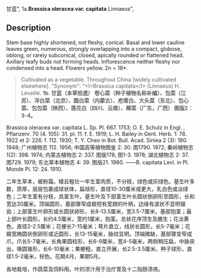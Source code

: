 甘蓝",
1a.**Brassica oleracea var. capitata** Linnaeus",

## Description
Stem base highly shortened, not fleshy, conical. Basal and lower cauline leaves green, numerous, strongly overlapping into a compact, globose, oblong, or rarely subconical, closed, apically rounded or flattened head. Axillary leafy buds not forming heads. Inflorescence neither fleshy nor condensed into a head. Flowers yellow. 2n = 18*.

> Cultivated as a vegetable. Throughout China [widely cultivated elsewhere].
  "Synonym": "&lt;I&gt;Brassica capitata&lt;/I&gt; (Linnaeus) H. Léveillé.
**1b. 甘蓝（本草拾遗） 卷心菜（种子植物名称补编）、包菜（江苏）、洋白菜（北京）、圆白菜（内蒙古）、疙瘩白、大头菜（东北）、包心菜、包包菜（陕西）、莲花白（四川、云南）、椰菜（广东，广西） 图版2：3-4。**

Brassica oleracea var. capitata L. Sp. Pl. 667. 1753; O. E. Schulz in Engl. , Pflanzenr. 70 (4. 105): 31. pl. 11. f. E. 1919; L. H. Bailey in Gent. Herb. 1: 78. 1922 et 2: 226. f. 112. 1930; T. Y. Cheo in Bot. Bull. Acad. Siniea 2 (3): 180. 1948; 广州植物志 112. 1956; 中国高等植物图鉴 2: 30. 图1790. 1972; 秦岭植物志 1(2): 398. 1974; 内蒙古植物志 2: 337. 图版178, 图1-3. 1978; 湖北植物志 2: 37. 图729. 1979; 东北草本植物志 4: 39. 图版21. 1980. ——B. capitata Levl. in Pl. Monde Pl. 12: 24. 1910.

二年生草本，被粉霜。矮且粗壮一年生茎肉质，不分枝，绿色或灰绿色。基生叶多数，质厚，层层包裹成球状体，扁球形，直径10-30厘米或更大，乳白色或淡绿色；二年生茎有分枝，具茎生叶。基生叶及下部茎生叶长圆状倒卵形至圆形，长和宽达30厘米。顶端圆形，基部骤窄成极短有宽翅的叶柄，边缘有波状不显明锯齿；上部茎生叶卵形或长圆状卵形，长8-13.5厘米，宽3.5-7厘米，基部抱茎；最上部叶长圆形，长约4.5厘米，宽约1厘米，抱茎。总状花序顶生及腋生；花淡黄色，直径2-2.5厘米；花梗长7-15毫米；萼片直立，线状长圆形，长5-7毫米；花瓣宽椭圆状倒卵形或近圆形，长13-15毫米，脉纹显明，顶端微缺，基部骤变窄成爪，爪长5-7毫米。长角果圆柱形，长6-9厘米，宽4-5毫米，两侧稍压扁，中脉突出，喙圆锥形，长6-10毫米；果梗粗，直立开展，长2.5-3.5厘米。种子球形，直径1.5-2毫米，棕色。花期4月，果期5月。

各地栽培，作蔬菜及饲料用。叶的浓汁用于治疗胃及十二指肠溃疡。
